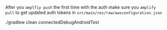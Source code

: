 After you `amplfiy push` the first time with the auth make sure you `amplify pull` to get updated
auth tokens in `src/main/res/raw/awsconfiguration.json`

 ./gradlew clean connectedDebugAndroidTest
